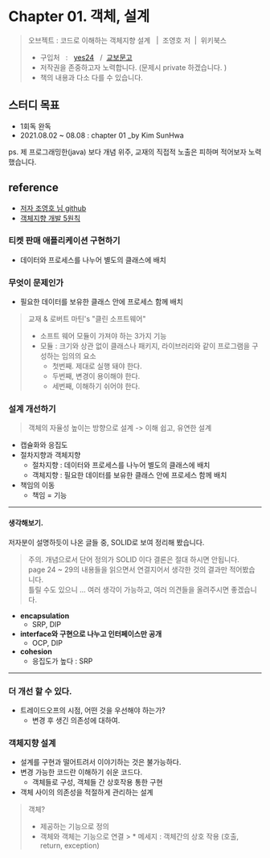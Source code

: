 # Chapter 01. 객체, 설계

> 오브젝트 : 코드로 이해하는 객체지향 설계 &nbsp; |&nbsp; 조영호 저&nbsp; |&nbsp; 위키북스
> * 구입처 &nbsp; : &nbsp; [yes24](http://www.yes24.com/Product/Goods/74219491)
    &nbsp; / &nbsp;[교보문고](http://www.kyobobook.co.kr/product/detailViewKor.laf?ejkGb=KOR&mallGb=KOR&barcode=9791158391409&orderClick=LAG&Kc=)
>  * 저작권을 존중하고자 노력합니다. (문제시 private 하겠습니다. )
>  * 책의 내용과 다소 다를 수 있습니다.
>

## 스터디 목표
* 1회독 완독
* 2021.08.02 ~ 08.08 : chapter 01 _by Kim SunHwa

ps. 제 프로그래밍한(java) 보다 개념 위주, 교재의 직접적 노출은 피하며
적어보자 노력했습니다. 

## reference
* [저자 조영호 님 github](https://github.com/eternity-oop/object)
* [객체지향 개발 5원칙](https://www.nextree.co.kr/p6960/)

### 티켓 판매 애플리케이션 구현하기

* 데이터와 프로세스를 나누어 별도의 클래스에 배치

### 무엇이 문제인가

* 필요한 데이터를 보유한 클래스 안에 프로세스 함께 배치

> 교재 & 로버트 마틴's "클린 소프트웨어"
>  * 소프트 웨어 모듈이 가져야 하는 3가지 기능
>  * 모듈 : 크기와 상관 없이 클래스나 패키지, 라이브러리와 같이 프로그램을 구성하는 임의의 요소
 >    * 첫번째. 제대로 실행 돼야 한다.
>    * 두번째, 변경이 용이해야 한다.
>    * 세번째, 이해하기 쉬어야 한다.

### 설계 개선하기
> 객체의 자율성 높이는 방향으로 설계 -> 이해 쉽고, 유연한 설계

* 캡슐화와 응집도
* 절차지향과 객체지향
    * 절차지향 : 데이터와 프로세스를 나누어 별도의 클래스에 배치
    * 객체지향 : 필요한 데이터를 보유한 클래스 안에 프로세스 함께 배치
* 책임의 이동
    * 책임 = 기능

---

#### 생각해보기.
 저자분이 설명하듯이 나온 글들 중, SOLID로 보여 정리해 봤습니다.
 > 주의. 개념으로서 단어 정의가 SOLID 이다 결론은 절대 하시면 안됩니다. <br>
 > page 24 ~ 29의 내용들을 읽으면서 연결지어서 생각한 것의 결과만 적어봤습니다.
 <br>틀릴 수도 있으니 ... 여러 생각이 가능하고, 여러 의견들을 올려주시면 좋겠습니다.

* __encapsulation__
    * SRP, DIP
* __interface와 구현으로 나누고 인터페이스만 공개__
    * OCP, DIP
* __cohesion__
    * 응집도가 높다 : SRP

---
### 더 개선 할 수 있다.
* 트레이드오프의 시점, 어떤 것을 우선해야 하는가?
    * 변경 후 생긴 의존성에 대하여.

### 객체지향 설계

* 설계를 구현과 떨어트려서 이야기하는 것은 불가능하다.
* 변경 가능한 코드란 이해하기 쉬운 코드다.
    * 객체들로 구성, 객체들 간 상호작용 통한 구현
* 객체 사이의 의존성을 적절하게 관리하는 설계


> 객체?
> * 제공하는 기능으로 정의
> * 객체와 객체는 기능으로 연결
    >   * 메세지 : 객체간의 상호 작용 (호출, return, exception)
> 

    

    

